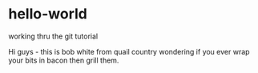 # hello-world
working thru the git tutorial

Hi guys - this is bob white from quail country wondering if you ever wrap your bits in bacon then grill them.
